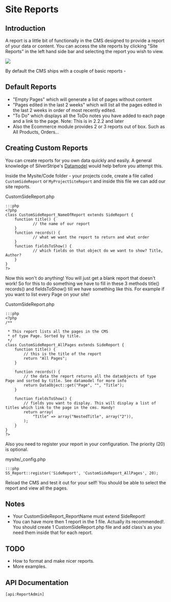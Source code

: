# Site Reports

## Introduction
A report is a little bit of functionally in the CMS designed to provide a report of your data or content. You can access
the site reports by clicking "Site Reports" in the left hand side bar and selecting the report you wish to view.

![](_images/sitereport.png) 

By default the CMS ships with a couple of basic reports -

## Default Reports

*  "Empty Pages" which will generate a list of pages without content 
*  "Pages edited in the last 2 weeks" which will list all the pages edited in the last 2 weeks in order of most recently
edited.
*  "To Do" which displays all the ToDo notes you have added to each page and a link to the page. Note: This is in 2.2.2 and
later
*  Also the Ecommerce module provides 2 or 3 reports out of box. Such as All Products, Orders...

## Creating Custom Reports

You can create reports for you own data quickly and easily. A general knowledge of SilverStripe's
[Datamodel](/topics/datamodel) would help before you attempt this. 

Inside the Mysite/Code folder - your projects code, create a file called `CustomSideReport` or `MyProjectSiteReport` and
inside this file we can add our site reports.

CustomSideReport.php 

	:::php
	<?php
	class CustomSideReport_NameOfReport extends SideReport {
		function title() {
	            // the name of our report
		}
		function records() {
	            // what we want the report to return and what order
		}
		function fieldsToShow() {
	            // which fields on that object do we want to show? Title, Author?
		}
	}
	?>


Now this won't do anything! You will just get a blank report that doesn't work! So for this to do something we have to
fill in these 3 methods title() records() and fieldsToShow() till we have something like this. For example if you want
to list every Page on your site!

CustomSideReport.php

	:::php
	<?php
	/** 
	
	 * This report lists all the pages in the CMS
	 * of type Page. Sorted by title.
	 */
	class CustomSideReport_AllPages extends SideReport {
		function title() {
	        // this is the title of the report
			return "All Pages";
		}
		
		function records() {
	        // the data the report returns all the dataobjects of type Page and sorted by title. See datamodel for more info
			return DataObject::get("Page", "", "Title");
		}
		
		function fieldsToShow() {
	        // fields you want to display. This will display a list of titles which link to the page in the cms. Handy!
			return array(
				"Title" => array("NestedTitle", array("2")),
			);
		}	
	}
	?>

Also you need to register your report in your configuration. The priority (20) is optional.

mysite/_config.php

	:::php
	SS_Report::register('SideReport', 'CustomSideReport_AllPages', 20);

Reload the CMS and test it out for your self! You should be able to select the report and view all the pages.

## Notes

*  Your CustomSideReport_ReportName must extend SideReport!
*  You can have more then 1 report in the 1 file. Actually its recommended!. You should create 1 CustomSideReport.php
file and add class's as you need them inside that for each report.

## TODO

*  How to format and make nicer reports. 
*  More examples.

## API Documentation
`[api:ReportAdmin]`
